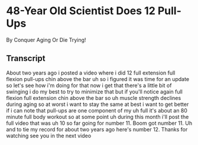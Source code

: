 # 48-Year Old Scientist Does 12 Pull-Ups

By Conquer Aging Or Die Trying! 


## Transcript

About two years ago i posted a video where i did 12 full extension full flexion pull-ups chin above the bar uh so i figured it was time for an update so let's see how i'm doing for that now i get that there's a little bit of swinging i do my best to try to minimize that but if you'll notice again full flexion full extension chin above the bar so uh muscle strength declines during aging so at worst i want to stay the same at best i want to get better if i can note that pull-ups are one component of my uh full it's about an 80 minute full body workout so at some point uh during this month i'll post the full video that was uh 10 so far going for number 11. Boom got number 11. Uh and to tie my record for about two years ago here's number 12. Thanks for watching see you in the next video
